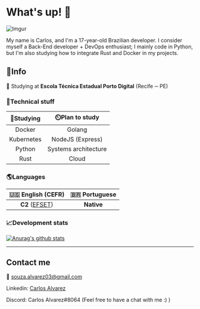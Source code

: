 # What's up! :wave:

![Imgur](https://i.imgur.com/Lxifo4a.png)

My name is Carlos, and I'm a 17-year-old Brazilian developer. I consider myself a Back-End developer + DevOps enthusiast; I mainly code in Python, but I'm also studying how to integrate Rust and Docker in my projects.

## :blue_book:Info

:school: Studying at **Escola Técnica Estadual Porto Digital** (Recife ─ PE)

### :robot:Technical stuff

| :book:Studying | :timer_clock:Plan to study |
| :------------: | :------------------------: |
|     Docker     |           Golang           |
|   Kubernetes   |      NodeJS (Express)      |
|     Python     |    Systems architecture    |
|      Rust      |           Cloud            |

### :earth_americas:Languages

|                 :us: English (CEFR)                 | :brazil: Portuguese |
| :-------------------------------------------------: | :-----------------: |
| **C2** ([EFSET](https://www.efset.org/cert/vK1f6v)) |     **Native**      |

### :chart_with_upwards_trend:Development stats

[![Anurag's github stats](https://github-readme-stats.vercel.app/api?username=CarlosSMA&theme=radical&show_icons=true)](https://github.com/anuraghazra/github-readme-stats)

---

## Contact me

:e-mail: souza.alvarez03@gmail.com

Linkedin: [Carlos Alvarez](https://linkedin.com/in/carlos-eduardo-alvarez)

Discord: Carlos Alvarez#8064 (Feel free to have a chat with me :) )
